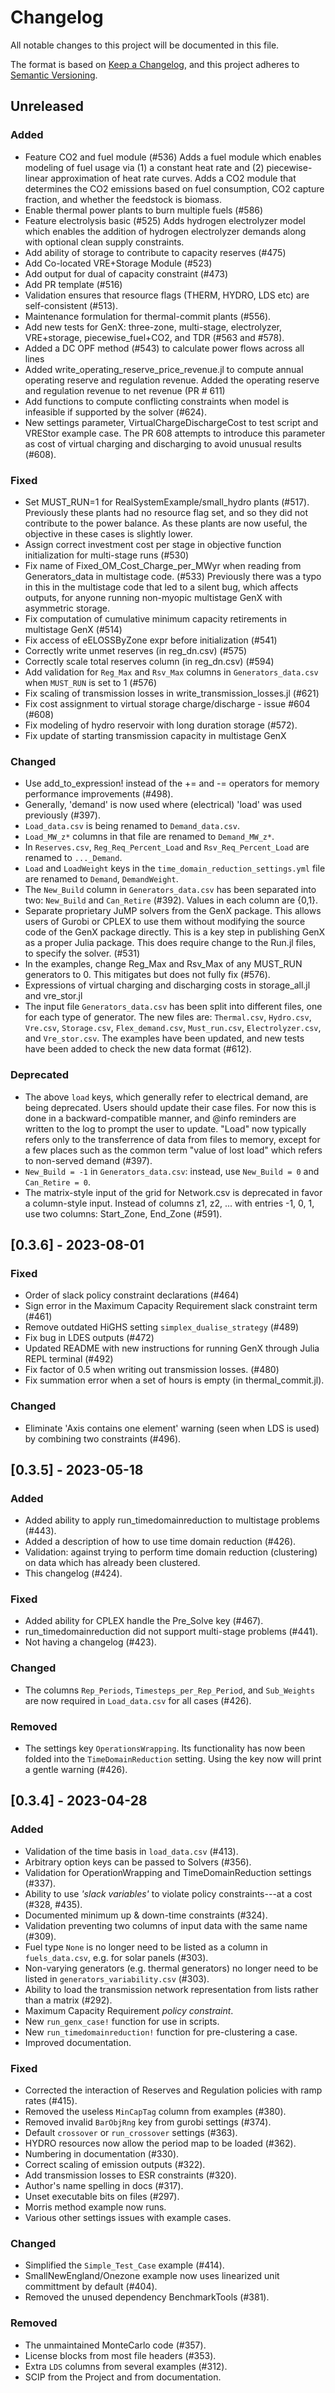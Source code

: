 # Changelog

All notable changes to this project will be documented in this file.

The format is based on [Keep a Changelog](https://keepachangelog.com/en/1.0.0/),
and this project adheres to [Semantic Versioning](https://semver.org/spec/v2.0.0.html).

## Unreleased

### Added
- Feature CO2 and fuel module (#536)
  Adds a fuel module which enables modeling of fuel usage via (1) a constant heat rate and (2) 
  piecewise-linear approximation of heat rate curves. 
  Adds a CO2 module that determines the CO2 emissions based on fuel consumption, CO2 capture 
  fraction, and whether the feedstock is biomass.
- Enable thermal power plants to burn multiple fuels (#586) 
- Feature electrolysis basic (#525)
  Adds hydrogen electrolyzer model which enables the addition of hydrogen electrolyzer
  demands along with optional clean supply constraints.
- Add ability of storage to contribute to capacity reserves (#475)
- Add Co-located VRE+Storage Module (#523)
- Add output for dual of capacity constraint (#473)
- Add PR template (#516)
- Validation ensures that resource flags (THERM, HYDRO, LDS etc) are self-consistent (#513).
- Maintenance formulation for thermal-commit plants (#556).
- Add new tests for GenX: three-zone, multi-stage, electrolyzer, VRE+storage, 
  piecewise_fuel+CO2, and TDR (#563 and #578).
- Added a DC OPF method (#543) to calculate power flows across all lines
- Added write_operating_reserve_price_revenue.jl to compute annual operating reserve and regulation revenue.
  Added the operating reserve and regulation revenue to net revenue (PR # 611)
- Add functions to compute conflicting constraints when model is infeasible if supported by the solver (#624).
- New settings parameter, VirtualChargeDischargeCost to test script and VREStor example case. The PR 608 attempts to 
  introduce this parameter as cost of virtual charging and discharging to avoid unusual results (#608). 


### Fixed
- Set MUST_RUN=1 for RealSystemExample/small_hydro plants (#517).
  Previously these plants had no resource flag set, and so they did not contribute to the power balance.
  As these plants are now useful, the objective in these cases is slightly lower.
- Assign correct investment cost per stage in objective function initialization for multi-stage runs (#530)
- Fix name of Fixed_OM_Cost_Charge_per_MWyr when reading from Generators_data in multistage code. (#533)
  Previously there was a typo in this in the multistage code that led to a silent bug, which affects outputs,
  for anyone running non-myopic multistage GenX with asymmetric storage.
- Fix computation of cumulative minimum capacity retirements in multistage GenX (#514)
- Fix access of eELOSSByZone expr before initialization (#541)
- Correctly write unmet reserves (in reg_dn.csv) (#575)
- Correctly scale total reserves column (in reg_dn.csv) (#594)
- Add validation for `Reg_Max` and `Rsv_Max` columns in `Generators_data.csv` when `MUST_RUN` is set to 1 (#576)
- Fix scaling of transmission losses in write_transmission_losses.jl (#621)
- Fix cost assignment to virtual storage charge/discharge - issue #604 (#608)
- Fix modeling of hydro reservoir with long duration storage (#572).
- Fix update of starting transmission capacity in multistage GenX

### Changed
- Use add_to_expression! instead of the += and -= operators for memory performance improvements (#498).
- Generally, 'demand' is now used where (electrical) 'load' was used previously (#397).
- `Load_data.csv` is being renamed to `Demand_data.csv`.
- `Load_MW_z*` columns in that file are renamed to `Demand_MW_z*`.
- In `Reserves.csv`, `Reg_Req_Percent_Load` and `Rsv_Req_Percent_Load` are renamed to `..._Demand`.
- `Load` and `LoadWeight` keys in the `time_domain_reduction_settings.yml` file are renamed to `Demand`, `DemandWeight`.
- The `New_Build` column in `Generators_data.csv` has been separated into two: `New_Build` and `Can_Retire` (#392).
  Values in each column are {0,1}.
- Separate proprietary JuMP solvers from the GenX package.
  This allows users of Gurobi or CPLEX to use them without modifying
  the source code of the GenX package directly. This is a key step in publishing
  GenX as a proper Julia package. This does require change to the Run.jl files,
  to specify the solver. (#531)
- In the examples, change Reg_Max and Rsv_Max of any MUST_RUN generators to 0.
  This mitigates but does not fully fix (#576).
- Expressions of virtual charging and discharging costs in storage_all.jl and vre_stor.jl
- The input file `Generators_data.csv` has been split into different files, one for each type of generator.
  The new files are: `Thermal.csv`, `Hydro.csv`, `Vre.csv`, `Storage.csv`, `Flex_demand.csv`, `Must_run.csv`, 
  `Electrolyzer.csv`, and `Vre_stor.csv`. The examples have been updated, and new tests have been added to 
  check the new data format (#612).

### Deprecated
- The above `load` keys, which generally refer to electrical demand, are being deprecated.
  Users should update their case files.
  For now this is done in a backward-compatible manner, and @info reminders are written to the log to prompt the user to update.
  "Load" now typically refers only to the transferrence of data from files to memory,
  except for a few places such as the common term "value of lost load" which refers to non-served demand (#397).
- `New_Build = -1` in `Generators_data.csv`: instead, use `New_Build = 0` and `Can_Retire = 0`.
- The matrix-style input of the grid for Network.csv is deprecated in favor a column-style input.
  Instead of columns z1, z2, ... with entries -1, 0, 1, use two columns: Start_Zone, End_Zone (#591).

## [0.3.6] - 2023-08-01

### Fixed

- Order of slack policy constraint declarations (#464)
- Sign error in the Maximum Capacity Requirement slack constraint term (#461)
- Remove outdated HiGHS setting `simplex_dualise_strategy` (#489)
- Fix bug in LDES outputs (#472)
- Updated README with new instructions for running GenX through Julia REPL terminal (#492)
- Fix factor of 0.5 when writing out transmission losses. (#480)
- Fix summation error when a set of hours is empty (in thermal_commit.jl).

### Changed

- Eliminate 'Axis contains one element' warning (seen when LDS is used) by combining two constraints (#496).

## [0.3.5] - 2023-05-18

### Added

- Added ability to apply run_timedomainreduction to multistage problems (#443).
- Added a description of how to use time domain reduction (#426).
- Validation: against trying to perform time domain reduction (clustering)
  on data which has already been clustered.
- This changelog (#424).

### Fixed

- Added ability for CPLEX handle the Pre_Solve key (#467).
- run_timedomainreduction did not support multi-stage problems (#441).
- Not having a changelog (#423).

### Changed

- The columns `Rep_Periods`, `Timesteps_per_Rep_Period`, and `Sub_Weights` are now required in `Load_data.csv`
  for all cases (#426).

### Removed

- The settings key `OperationsWrapping`. Its functionality has now been folded into the 
  `TimeDomainReduction` setting. Using the key now will print a gentle warning (#426).

## [0.3.4] - 2023-04-28

### Added

- Validation of the time basis in `load_data.csv` (#413).
- Arbitrary option keys can be passed to Solvers (#356).
- Validation for OperationWrapping and TimeDomainReduction settings (#337).
- Ability to use *'slack variables'* to violate policy constraints---at a cost (#328, #435).
- Documented minimum up & down-time constraints (#324).
- Validation preventing two columns of input data with the same name (#309).
- Fuel type `None` is no longer need to be listed as a column in `fuels_data.csv`, e.g. for solar panels (#303).
- Non-varying generators (e.g. thermal generators) no longer need to be listed in `generators_variability.csv` (#303).
- Ability to load the transmission network representation from lists rather than a matrix (#292).
- Maximum Capacity Requirement *policy constraint*.
- New `run_genx_case!` function for use in scripts.
- New `run_timedomainreduction!` function for pre-clustering a case.
- Improved documentation.

### Fixed

- Corrected the interaction of Reserves and Regulation policies with ramp rates (#415).
- Removed the useless `MinCapTag` column from examples (#380).
- Removed invalid `BarObjRng` key from gurobi settings (#374).
- Default `crossover` or `run_crossover` settings (#363).
- HYDRO resources now allow the period map to be loaded (#362).
- Numbering in documentation (#330).
- Correct scaling of emission outputs (#322).
- Add transmission losses to ESR constraints (#320).
- Author's name spelling in docs (#317).
- Unset executable bits on files (#297).
- Morris method example now runs.
- Various other settings issues with example cases.

### Changed

- Simplified the `Simple_Test_Case` example (#414).
- SmallNewEngland/Onezone example now uses linearized unit committment by default (#404).
- Removed the unused dependency BenchmarkTools (#381).

### Removed

- The unmaintained MonteCarlo code (#357).
- License blocks from most file headers (#353).
- Extra `LDS` columns from several examples (#312).
- SCIP from the Project and from documentation.

